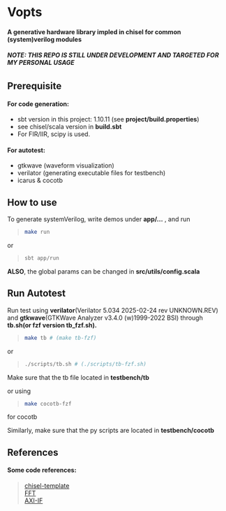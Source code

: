 # Vopts

#### A generative hardware library impled in chisel for common (system)verilog modules

###### **NOTE: THIS REPO IS STILL UNDER DEVELOPMENT AND TARGETED FOR MY PERSONAL USAGE**

## Prerequisite

#### For code generation:

- sbt version in this project: 1.10.11 (see **project/build.properties**)
- see chisel/scala version in **build.sbt**
- For FIR/IIR, scipy is used.

#### For autotest:

- gtkwave (waveform visualization)
- verilator (generating executable files for testbench)
- icarus & cocotb

## How to use

To generate systemVerilog, write demos under **app/...** , and run

> ```bash
> make run
> ```

or

> ```bash
> sbt app/run
> ```

**ALSO**, the global params can be changed in **src/utils/config.scala**

## Run Autotest

Run test using **verilator**(Verilator 5.034 2025-02-24 rev UNKNOWN.REV) and **gtkwave**(GTKWave Analyzer v3.4.0 (w)1999-2022 BSI) through **tb.sh(or fzf version tb_fzf.sh).**

> ```bash
> make tb # (make tb-fzf)
> ```

or

> ```bash
> ./scripts/tb.sh # (./scripts/tb-fzf.sh)
> ```

Make sure that the tb file located in **testbench/tb** <br>

or using

> ```bash
> make cocotb-fzf
> ```

for cocotb

Similarly, make sure that the py scripts are located in **testbench/cocotb**

## References

#### Some code references:

> [chisel-template](https://github.com/chipsalliance/chisel-template.git) <br> [FFT](https://github.com/IA-C-Lab-Fudan/Chisel-FFT-generator.git) <br> [AXI-IF](https://github.com/maltanar/axi-in-chisel)

```

```
